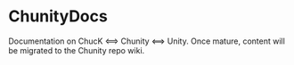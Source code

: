 # ChunityDocs
Documentation on ChucK &lt;==> Chunity &lt;==> Unity. Once mature, content will be migrated to the Chunity repo wiki.
